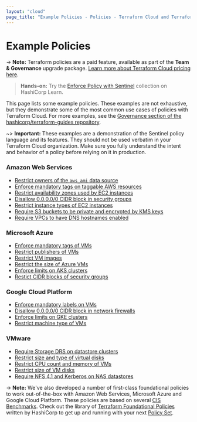```yaml
---
layout: "cloud"
page_title: "Example Policies - Policies - Terraform Cloud and Terraform Enterprise"
---
```


# Example Policies

-> **Note:** Terraform policies are a paid feature, available as part of the **Team & Governance** upgrade package. [Learn more about Terraform Cloud pricing here](https://www.hashicorp.com/products/terraform/pricing/).

> **Hands-on:** Try the [Enforce Policy with Sentinel](https://learn.hashicorp.com/collections/terraform/policy?utm_source=WEBSITE&utm_medium=WEB_IO&utm_offer=ARTICLE_PAGE&utm_content=DOCS) collection on HashiCorp Learn.

This page lists some example policies. These examples are not exhaustive, but they demonstrate some of the most common use cases of policies with Terraform Cloud. For more examples, see the [Governance section of the hashicorp/terraform-guides repository](https://github.com/hashicorp/terraform-guides/tree/master/governance/third-generation).

~> **Important:** These examples are a demonstration of the Sentinel policy language and its features. They should not be used verbatim in your Terraform Cloud organization. Make sure you fully understand the intent and behavior of a policy before relying on it in production.

### Amazon Web Services

* [Restrict owners of the `aws_ami` data source](https://github.com/hashicorp/terraform-guides/blob/master/governance/third-generation/aws/restrict-ami-owners.sentinel)
* [Enforce mandatory tags on taggable AWS resources](https://github.com/hashicorp/terraform-guides/blob/master/governance/third-generation/aws/enforce-mandatory-tags.sentinel)
* [Restrict availability zones used by EC2 instances](https://github.com/hashicorp/terraform-guides/blob/master/governance/third-generation/aws/restrict-availability-zones.sentinel)
* [Disallow 0.0.0.0/0 CIDR block in security groups](https://github.com/hashicorp/terraform-guides/blob/master/governance/third-generation/aws/restrict-ingress-sg-rule-cidr-blocks.sentinel)
* [Restrict instance types of EC2 instances](https://github.com/hashicorp/terraform-guides/blob/master/governance/third-generation/aws/restrict-ec2-instance-type.sentinel)
* [Require S3 buckets to be private and encrypted by KMS keys](https://github.com/hashicorp/terraform-guides/blob/master/governance/third-generation/aws/require-private-acl-and-kms-for-s3-buckets.sentinel)
* [Require VPCs to have DNS hostnames enabled](https://github.com/hashicorp/terraform-guides/blob/master/governance/third-generation/aws/require-dns-support-for-vpcs.sentinel)

### Microsoft Azure

* [Enforce mandatory tags of VMs](https://github.com/hashicorp/terraform-guides/blob/master/governance/third-generation/azure/enforce-mandatory-tags.sentinel)
* [Restrict publishers of VMs](https://github.com/hashicorp/terraform-guides/blob/master/governance/third-generation/azure/restrict-vm-publisher.sentinel)
* [Restrict VM images](https://github.com/hashicorp/terraform-guides/blob/master/governance/third-generation/azure/restrict-vm-image-id.sentinel)
* [Restrict the size of Azure VMs](https://github.com/hashicorp/terraform-guides/blob/master/governance/third-generation/azure/restrict-vm-size.sentinel)
* [Enforce limits on AKS clusters](https://github.com/hashicorp/terraform-guides/blob/master/governance/third-generation/azure/restrict-aks-clusters.sentinel)
* [Restict CIDR blocks of security groups](https://github.com/hashicorp/terraform-guides/blob/master/governance/third-generation/azure/restrict-source-address-prefixes.sentinel)

### Google Cloud Platform

* [Enforce mandatory labels on VMs](https://github.com/hashicorp/terraform-guides/blob/master/governance/third-generation/gcp/enforce-mandatory-labels.sentinel)
* [Disallow 0.0.0.0/0 CIDR block in network firewalls](https://github.com/hashicorp/terraform-guides/blob/master/governance/third-generation/gcp/restrict-firewall-source-ranges.sentinel)
* [Enforce limits on GKE clusters](https://github.com/hashicorp/terraform-guides/blob/master/governance/third-generation/gcp/restrict-gke-clusters.sentinel)
* [Restrict machine type of VMs](https://github.com/hashicorp/terraform-guides/blob/master/governance/third-generation/gcp/restrict-gce-machine-type.sentinel)

### VMware

* [Require Storage DRS on datastore clusters](https://github.com/hashicorp/terraform-guides/blob/master/governance/third-generation/vmware/require-storage-drs.sentinel)
* [Restrict size and type of virtual disks](https://github.com/hashicorp/terraform-guides/blob/master/governance/third-generation/vmware/restrict-virtual-disk-size-and-type.sentinel)
* [Restrict CPU count and memory of VMs](https://github.com/hashicorp/terraform-guides/blob/master/governance/third-generation/vmware/restrict-vm-cpu-and-memory.sentinel)
* [Restrict size of VM disks](https://github.com/hashicorp/terraform-guides/blob/master/governance/third-generation/vmware/restrict-vm-disk-size.sentinel)
* [Require NFS 4.1 and Kerberos on NAS datastores](https://github.com/hashicorp/terraform-guides/blob/master/governance/third-generation/vmware/require_nfs41_and_kerberos.sentinel)

-> **Note:** We've also developed a number of first-class foundational policies to work out-of-the-box with Amazon Web Services, Microsoft Azure and Google Cloud Platform. These policies are based on several [CIS Benchmarks](https://www.cisecurity.org/cis-benchmarks/). Check out the library of [Terraform Foundational Policies](https://github.com/hashicorp/terraform-foundational-policies-library) written by HashiCorp to get up and running with your next [Policy Set](./manage-policies.html#policies-and-policy-sets).
